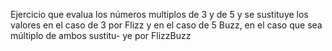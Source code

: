Ejercicio que evalua los números multiplos de 3 y de 5 y se sustituye los valores en el 
caso de 3 por Flizz y en el caso de 5 Buzz, en el caso que sea múltiplo de ambos sustitu-
ye por FlizzBuzz
